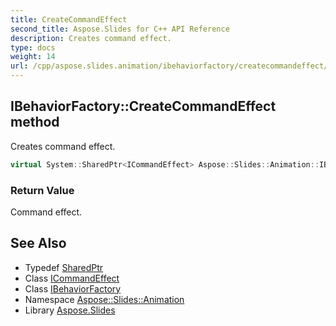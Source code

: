 ```yaml
---
title: CreateCommandEffect
second_title: Aspose.Slides for C++ API Reference
description: Creates command effect.
type: docs
weight: 14
url: /cpp/aspose.slides.animation/ibehaviorfactory/createcommandeffect/
---
```

## IBehaviorFactory::CreateCommandEffect method


Creates command effect.

```cpp
virtual System::SharedPtr<ICommandEffect> Aspose::Slides::Animation::IBehaviorFactory::CreateCommandEffect()=0
```


### Return Value

Command effect.

## See Also

* Typedef [SharedPtr](../../../system/sharedptr/)
* Class [ICommandEffect](../../icommandeffect/)
* Class [IBehaviorFactory](../)
* Namespace [Aspose::Slides::Animation](../../)
* Library [Aspose.Slides](../../../)
